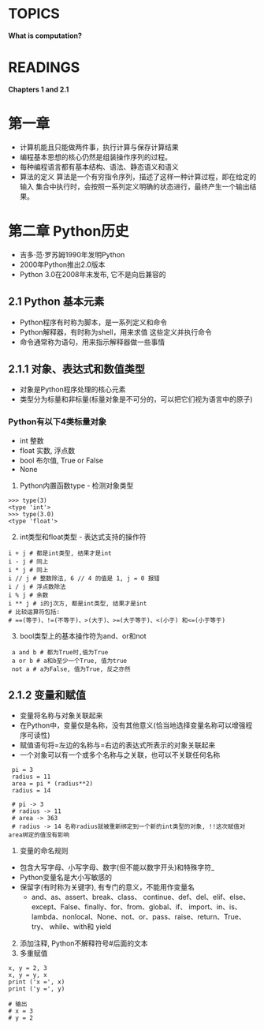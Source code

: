# TOPICS
**What is computation?**

# READINGS
**Chapters 1 and 2.1**

# 第一章
- 计算机能且只能做两件事，执行计算与保存计算结果
- 编程基本思想的核心仍然是组装操作序列的过程。
- 每种编程语言都有基本结构、语法、静态语义和语义
- 算法的定义
算法是一个有穷指令序列，描述了这样一种计算过程，即在给定的输入 集合中执行时，会按照一系列定义明确的状态进行，最终产生一个输出结果。

# 第二章 Python历史
- 吉多·范·罗苏姆1990年发明Python
- 2000年Python推出2.0版本
- Python 3.0在2008年末发布, 它不是向后兼容的

## 2.1 Python 基本元素
- Python程序有时称为脚本，是一系列定义和命令
- Python解释器，有时称为shell，用来求值 这些定义并执行命令
- 命令通常称为语句，用来指示解释器做一些事情

## 2.1.1 对象、表达式和数值类型
- 对象是Python程序处理的核心元素
- 类型分为标量和非标量(标量对象是不可分的，可以把它们视为语言中的原子)

### Python有以下4类标量对象
- int 整数
- float 实数, 浮点数
- bool 布尔值, True or False
- None

1. Python内置函数type - 检测对象类型
```
>>> type(3)
<type 'int'>
>>> type(3.0)
<type 'float'>
```
2. int类型和float类型 - 表达式支持的操作符
```
i + j # 都是int类型, 结果才是int
i - j # 同上
i * j # 同上
i // j # 整数除法, 6 // 4 的值是 1, j = 0 报错
i / j # 浮点数除法
i % j # 余数
i ** j # i的j次方, 都是int类型, 结果才是int
# 比较运算符包括:
# ==(等于)、!=(不等于)、>(大于)、>=(大于等于)、<(小于) 和<=(小于等于)
```
3. bool类型上的基本操作符为and、or和not
```
 a and b # 都为True时,值为True
 a or b # a和b至少一个True, 值为true
 not a # a为False, 值为True, 反之亦然
```

## 2.1.2 变量和赋值
- 变量将名称与对象关联起来
- 在Python中，变量仅是名称，没有其他意义(恰当地选择变量名称可以增强程序可读性)
- 赋值语句将=左边的名称与=右边的表达式所表示的对象关联起来
- 一个对象可以有一个或多个名称与之关联，也可以不关联任何名称
```
 pi = 3
 radius = 11
 area = pi * (radius**2)
 radius = 14

 # pi -> 3
 # radius -> 11
 # area -> 363
 # radius -> 14 名称radius就被重新绑定到一个新的int类型的对象, !!这次赋值对area绑定的值没有影响
```
1. 变量的命名规则
- 包含大写字母、小写字母、数字(但不能以数字开头)和特殊字符_
- Python变量名是大小写敏感的
- 保留字(有时称为关键字), 有专门的意义，不能用作变量名
  - and、as、assert、break、class、 continue、def、del、elif、else、except、False、finally、for、from、global、if、 import、in、is、lambda、nonlocal、None、not、or、pass、raise、return、True、try、 while、with和 yield
2. 添加注释, Python不解释符号#后面的文本
3. 多重赋值
```
x, y = 2, 3
x, y = y, x
print ('x =', x)
print ('y =', y)

# 输出
# x = 3
# y = 2
```
